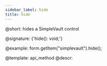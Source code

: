 ```yaml
---
sidebar_label: hide
title: hide
---          
```


@short: hides a SimpleVault control

@signature: {'hide(): void;'}

@example:
form.getItem("simplevault").hide(); 


@template: api_method
@descr:


